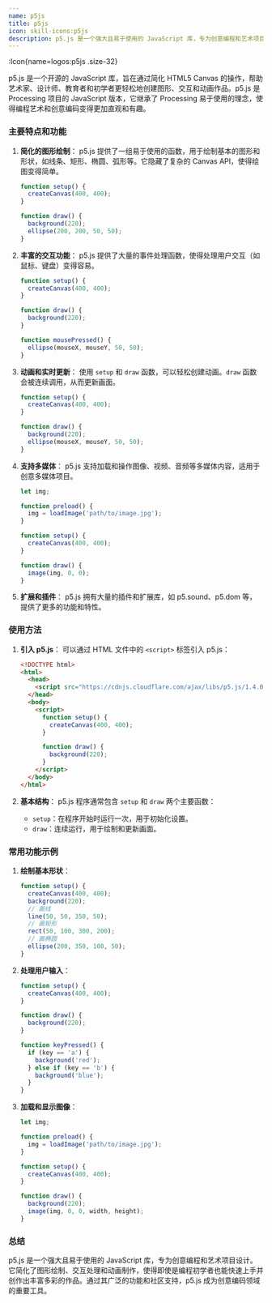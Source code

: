 ```yaml
---
name: p5js
title: p5js
icon: skill-icons:p5js
description: p5.js 是一个强大且易于使用的 JavaScript 库，专为创意编程和艺术项目设计。它简化了图形绘制、交互处理和动画制作，使得即使是编程初学者也能快速上手并创作出丰富多彩的作品。通过其广泛的功能和社区支持，p5.js 成为创意编码领域的重要工具。
---
```


:Icon{name=logos:p5js .size-32}

p5.js 是一个开源的 JavaScript 库，旨在通过简化 HTML5 Canvas 的操作，帮助艺术家、设计师、教育者和初学者更轻松地创建图形、交互和动画作品。p5.js 是 Processing 项目的 JavaScript 版本，它继承了 Processing 易于使用的理念，使得编程艺术和创意编码变得更加直观和有趣。

### 主要特点和功能

1. **简化的图形绘制**：
   p5.js 提供了一组易于使用的函数，用于绘制基本的图形和形状，如线条、矩形、椭圆、弧形等。它隐藏了复杂的 Canvas API，使得绘图变得简单。
   ```javascript
   function setup() {
     createCanvas(400, 400);
   }

   function draw() {
     background(220);
     ellipse(200, 200, 50, 50);
   }
   ```

2. **丰富的交互功能**：
   p5.js 提供了大量的事件处理函数，使得处理用户交互（如鼠标、键盘）变得容易。
   ```javascript
   function setup() {
     createCanvas(400, 400);
   }

   function draw() {
     background(220);
   }

   function mousePressed() {
     ellipse(mouseX, mouseY, 50, 50);
   }
   ```

3. **动画和实时更新**：
   使用 `setup` 和 `draw` 函数，可以轻松创建动画。`draw` 函数会被连续调用，从而更新画面。
   ```javascript
   function setup() {
     createCanvas(400, 400);
   }

   function draw() {
     background(220);
     ellipse(mouseX, mouseY, 50, 50);
   }
   ```

4. **支持多媒体**：
   p5.js 支持加载和操作图像、视频、音频等多媒体内容，适用于创意多媒体项目。
   ```javascript
   let img;

   function preload() {
     img = loadImage('path/to/image.jpg');
   }

   function setup() {
     createCanvas(400, 400);
   }

   function draw() {
     image(img, 0, 0);
   }
   ```

5. **扩展和插件**：
   p5.js 拥有大量的插件和扩展库，如 p5.sound、p5.dom 等，提供了更多的功能和特性。

### 使用方法

1. **引入 p5.js**：
   可以通过 HTML 文件中的 `<script>` 标签引入 p5.js：
   ```html
   <!DOCTYPE html>
   <html>
     <head>
       <script src="https://cdnjs.cloudflare.com/ajax/libs/p5.js/1.4.0/p5.js"></script>
     </head>
     <body>
       <script>
         function setup() {
           createCanvas(400, 400);
         }

         function draw() {
           background(220);
         }
       </script>
     </body>
   </html>
   ```

2. **基本结构**：
   p5.js 程序通常包含 `setup` 和 `draw` 两个主要函数：
   - `setup`：在程序开始时运行一次，用于初始化设置。
   - `draw`：连续运行，用于绘制和更新画面。

### 常用功能示例

1. **绘制基本形状**：
   ```javascript
   function setup() {
     createCanvas(400, 400);
     background(220);
     // 画线
     line(50, 50, 350, 50);
     // 画矩形
     rect(50, 100, 300, 200);
     // 画椭圆
     ellipse(200, 350, 100, 50);
   }
   ```

2. **处理用户输入**：
   ```javascript
   function setup() {
     createCanvas(400, 400);
   }

   function draw() {
     background(220);
   }

   function keyPressed() {
     if (key == 'a') {
       background('red');
     } else if (key == 'b') {
       background('blue');
     }
   }
   ```

3. **加载和显示图像**：
   ```javascript
   let img;

   function preload() {
     img = loadImage('path/to/image.jpg');
   }

   function setup() {
     createCanvas(400, 400);
   }

   function draw() {
     background(220);
     image(img, 0, 0, width, height);
   }
   ```

### 总结

p5.js 是一个强大且易于使用的 JavaScript 库，专为创意编程和艺术项目设计。它简化了图形绘制、交互处理和动画制作，使得即使是编程初学者也能快速上手并创作出丰富多彩的作品。通过其广泛的功能和社区支持，p5.js 成为创意编码领域的重要工具。